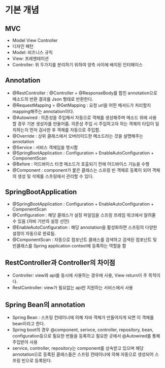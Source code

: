 # 기본 개념

## MVC
- Model View Controller
- 디자인 패턴
- Model: 비즈니스 규칙
- View: 프레젠테이션
- Controller: 위 두가지를 분리하기 위하여 양측 사이에 배치된 인터페이스

## Annotation
- @RestController : @Controller + @ResponseBody를 합친 annotation으로 메소드의 반환 결과를 Json 형태로 반환한다.
- @RequestMapping = @GetMapping
: 요청 url을 어떤 메서드가 처리할지 mapping해주는 annotation이다. 
- @Autowired : 의존성을 주입해서 자동으로 객체를 생성해주며 메소드 위에 사용할 경우 기본 생성자를 만들어줌. 의존성 주입 시 주입하고자 하는 객체의 타입이 일치하는지 먼저 검사한 후 객체를 자동으로 주입함.
- @Override : 상위 클래스에서 오버라이드한 메소드라는 것을 설명해주는 annotation
- @Service : 서비스 객체임을 명시함
- @SpringBootApplication : Configuration + EnableAutoConfiguration + ComponentScan
- @Before : 어드바이스 타겟 메소드가 호출되기 전에 어드바이스 기능을 수행   
- @Component : component가 붙은 클래스는 스프링 빈 객체로 등록이 되어 객체의 생성 및 삭제를 스프링에서 관리할 수 있다. 

## SpringBootApplication
- @SpringBootApplication : Configuration + EnableAutoConfiguration + ComponentScan
- @Configuration : 해당 클래스가 설정 파일임을 스프링 프레임 워크에서 알려줄 수 있음 (자바 기반의 설정 선언)
- @EnableAutoConfiguration : 해당 annotation을 활성화하면 스프링의 다양한 설정이 자동으로 완료됨. 
- @ComponentScan : 자동으로 컴포넌트 클래스를 검색하고 검색된 컴포넌트 및 빈클래스를 Spring application context에 등록하는 역할을 함

## RestController과 Controller의 차이점
- Controller: view와 api를 동시에 사용하는 경우에 사용, View return이 주 목적이다.
- RestController: view가 필요없는 api만 지원하는 서비스에서 사용

## Spring Bean의 annotation
- Spring Bean : 스프링 컨테이너에 의해 자바 객체가 만들어지게 되면 이 객체를 bean이라고 한다.
- Spring boot의 경우 @component, serivce, controller, repository, bean, configuration등으로 필요한 번들을 등록하고 필요한 곳에서 @Autowired를 통해 주입받아 사용
- service, controller, repository는 component를 상속받고 있으며 해당 annotation으로 등록된 클래스들은 스프링 컨테이너에 의해 자동으로 생성되어 스프링 빈으로 등록된다. 